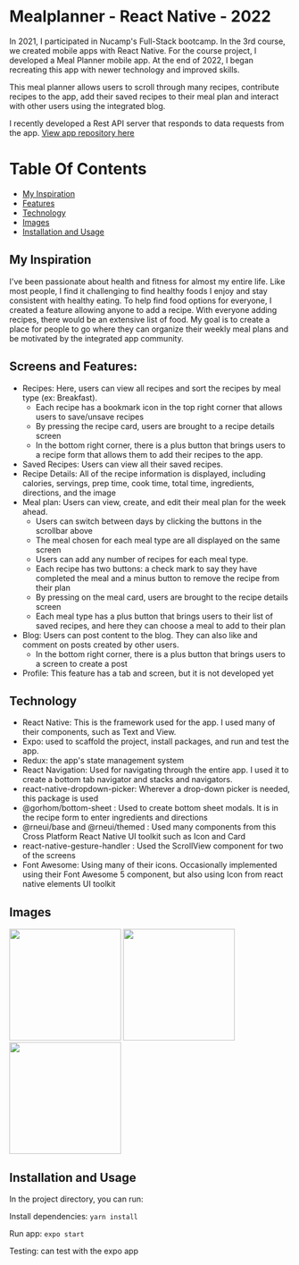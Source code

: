 # Mealplanner - React Native - 2022


In 2021,  I participated in Nucamp's Full-Stack bootcamp. In the 3rd course, we created mobile apps with React Native. For the course project, I developed a Meal Planner mobile app. At the end of 2022, I began recreating this app with newer technology and improved skills. 

This meal planner allows users to scroll through many recipes, contribute recipes to the app, add their saved recipes to their meal plan and interact with other users using the integrated blog. 


I recently developed a Rest API server that responds to data requests from the app. [View app repository here](https://github.com/madisonisfan/mealplanner_RN_2022_Server)

# Table Of Contents
- [My Inspiration](#my-inspiration)
- [Features](#screens-and-features)
- [Technology](#technology)
- [Images](#images)
- [Installation and Usage](#installation-and-usage)



## My Inspiration
I've been passionate about health and fitness for almost my entire life. Like most people, I find it challenging to find healthy foods I enjoy and stay consistent with healthy eating. To help find food options for everyone, I created a feature allowing anyone to add a recipe. With everyone adding recipes, there would be an extensive list of food. My goal is to create a place for people to go where they can organize their weekly meal plans and be motivated by the integrated app community.

## Screens and Features: 
* Recipes: Here, users can view all recipes and sort the recipes by meal type (ex: Breakfast). 
  * Each recipe has a bookmark icon in the top right corner that allows users to save/unsave recipes
  * By pressing the recipe card, users are brought to a recipe details screen
  * In the bottom right corner, there is a plus button that brings users to a recipe form that allows them to add their recipes to the app. 
* Saved Recipes: Users can view all their saved recipes.
* Recipe Details: All of the recipe information is displayed, including calories, servings, prep time, cook time, total time, ingredients, directions, and the image
* Meal plan: Users can view, create, and edit their meal plan for the week ahead. 
  * Users can switch between days by clicking the buttons in the scrollbar above
  * The meal chosen for each meal type are all displayed on the same screen
  * Users can add any number of recipes for each meal type. 
  * Each recipe has two buttons: a check mark to say they have completed the meal and a minus button to remove the recipe from their plan
  * By pressing on the meal card, users are brought to the recipe details screen
  * Each meal type has a plus button that brings users to their list of saved recipes, and here they can choose a meal to add to their plan
* Blog: Users can post content to the blog. They can also like and comment on posts created by other users. 
  * In the bottom right corner, there is a plus button that brings users to a screen to create a post
* Profile: This feature has a tab and screen, but it is not developed yet
 


## Technology 
- React Native: This is the framework used for the app. I used many of their components, such as Text and View.
- Expo: used to scaffold the project, install packages, and run and test the app. 
- Redux: the app's state management system 
- React Navigation: Used for navigating through the entire app. I used it to create a bottom tab navigator and stacks and navigators. 
- react-native-dropdown-picker: Wherever a drop-down picker is needed, this package is used 
- @gorhom/bottom-sheet : Used to create bottom sheet modals. It is in the recipe form to enter ingredients and directions
- @rneui/base and @rneui/themed : Used many components from this Cross Platform React Native UI toolkit such as Icon and Card
- react-native-gesture-handler : Used the ScrollView component for two of the screens
- Font Awesome: Using many of their icons. Occasionally implemented using their Font Awesome 5 component, but also using Icon from react native elements UI toolkit

## Images
<img width="200" src="https://user-images.githubusercontent.com/69568402/227747413-6abf6a94-cad9-49ec-8953-8de661c27da7.jpg">
<img width="200" src="https://user-images.githubusercontent.com/69568402/227747246-a4896c82-2dd9-4994-bbe2-a56839c69196.PNG">
<img width="200" src="https://user-images.githubusercontent.com/69568402/227747462-ef89ed60-c6b3-4933-ba05-43812a358de2.jpg">


## Installation and Usage
In the project directory, you can run:

Install dependencies: `yarn install`

Run app: `expo start`

Testing: can test with the expo app
